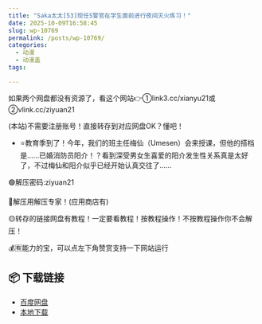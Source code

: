 ```yaml
---
title: "Saka太太[53]现任S警官在学生面前进行夜间灭火练习！"
date: 2025-10-09T16:58:45
slug: wp-10769
permalink: /posts/wp-10769/
categories:
  - 动漫
  - 动漫盖
tags:

---
```


如果两个网盘都没有资源了，看这个网站👉①link3.cc/xianyu21或②vlink.cc/ziyuan21

(本站)不需要注册账号！直接转存到对应网盘OK？懂吧！

*   ⭐教育季到了！今年，我们的班主任梅仙（Umesen）会来授课，但他的搭档是……已婚消防员阳介！？看到深受男女生喜爱的阳介发生性关系真是太好了，不过梅仙和阳介似乎已经开始认真交往了……

🟢解压密码:ziyuan21

🔵解压用解压专家！(应用商店有)

🟡转存的链接网盘有教程！一定要看教程！按教程操作！不按教程操作你不会解压！

💰🈶能力的宝，可以点左下角赞赏支持一下网站运行

## 📦 下载链接
- [百度网盘](https://blziyuan21.com/pay-download/10769?key=d697c05ecb&down_id=0)
- [本地下载](https://blziyuan21.com/pay-download/10769?key=d697c05ecb&down_id=1)

